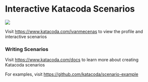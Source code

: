 # Interactive Katacoda Scenarios

[![](http://shields.katacoda.com/katacoda/ivanmecenas/count.svg)](https://www.katacoda.com/ivanmecenas "Get your profile on Katacoda.com")

Visit https://www.katacoda.com/ivanmecenas to view the profile and interactive scenarios

### Writing Scenarios
Visit https://www.katacoda.com/docs to learn more about creating Katacoda scenarios

For examples, visit https://github.com/katacoda/scenario-example

